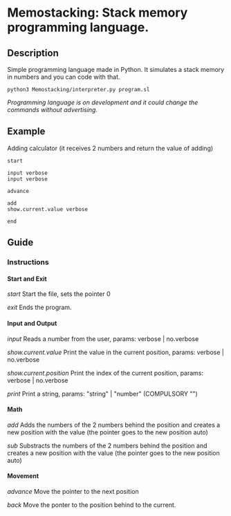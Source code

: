 # Memostacking: Stack memory programming language.

## Description
Simple programming language made in Python.
It simulates a stack memory in numbers and you can code with that.

`python3 Memostacking/interpreter.py program.sl`

*Programming language is on development and it could change the commands without advertising.*

## Example
Adding calculator (it receives 2 numbers and return the value of adding)
```
start

input verbose
input verbose

advance

add
show.current.value verbose

end 
```

## Guide
### Instructions
#### Start and Exit
*start* Start the file, sets the pointer 0

*exit* Ends the program.
#### Input and Output
*input* Reads a number from the user, params: verbose | no.verbose

*show.current.value* Print the value in the current position, params: verbose | no.verbose

*show.current.position* Print the index of the current position, params: verbose | no.verbose

*print* Print a string, params: "string" | "number" (COMPULSORY "")
#### Math
*add* Adds the numbers of the 2 numbers behind the position and creates a new position with the value (the pointer goes to the new position auto)

*sub* Substracts the numbers of the 2 numbers behind the position and creates a new position with the value (the pointer goes to the new position auto)

#### Movement
*advance* Move the pointer to the next position

*back* Move the ponter to the position behind to the current.